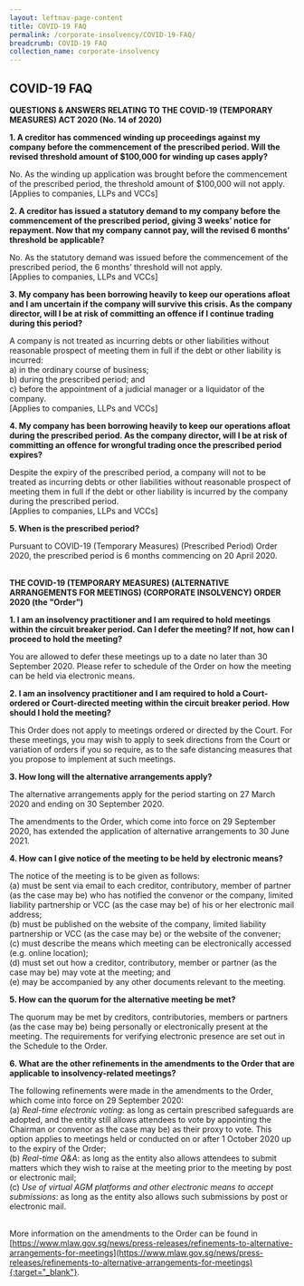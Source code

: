 ```yaml
---
layout: leftnav-page-content
title: COVID-19 FAQ
permalink: /corporate-insolvency/COVID-19-FAQ/
breadcrumb: COVID-19 FAQ
collection_name: corporate-insolvency
---
```


COVID-19 FAQ
---
**QUESTIONS & ANSWERS RELATING TO THE COVID-19 (TEMPORARY MEASURES) ACT 2020 (No. 14 of 2020)**<br>

**1. A creditor has commenced winding up proceedings against my company before the commencement of the prescribed period. Will the revised threshold amount of $100,000 for winding up cases apply?**<br>

No. As the winding up application was brought before the commencement of the prescribed period, the threshold amount of $100,000 will not apply. <br>
[Applies to companies, LLPs and VCCs]
<br>

**2. A creditor has issued a statutory demand to my company before the commencement of the prescribed period, giving 3 weeks’ notice for repayment.  Now that my company cannot pay, will the revised 6 months’ threshold be applicable?**<br>

No. As the statutory demand was issued before the commencement of the prescribed period, the 6 months’ threshold will not apply. <br>
[Applies to companies, LLPs and VCCs]
<br>

**3. My company has been borrowing heavily to keep our operations afloat and I am uncertain if the company will survive this crisis. As the company director, will I be at risk of committing an offence if I continue trading during this period?**<br>

A company is not treated as incurring debts or other liabilities without reasonable prospect of meeting them in full if the debt or other liability is incurred:<br>
a) in the ordinary course of business; <br>
b) during the prescribed period; and <br>
c) before the appointment of a judicial manager or a liquidator of the company. <br>
[Applies to companies, LLPs and VCCs]
<br>

**4. My company has been borrowing heavily to keep our operations afloat during the prescribed period. As the company director, will I be at risk of committing an offence for wrongful trading once the prescribed period expires?**<br>

Despite the expiry of the prescribed period, a company will not to be treated as incurring debts or other liabilities without reasonable prospect of meeting them in full if the debt or other liability is incurred by the company during the prescribed period.<br>
[Applies to companies, LLPs and VCCs]
<br>

**5. When is the prescribed period?**<br>

Pursuant to COVID-19 (Temporary Measures) (Prescribed Period) Order 2020, the prescribed period is 6 months commencing on 20 April 2020. 
<br>
<br>


**THE COVID-19 (TEMPORARY MEASURES) (ALTERNATIVE ARRANGEMENTS FOR MEETINGS) (CORPORATE INSOLVENCY) ORDER 2020 (the "Order")**<br>


**1. I am an insolvency practitioner and I am required to hold meetings within the circuit breaker period. Can I defer the meeting? If not, how can I proceed to hold the meeting?**<br>

You are allowed to defer these meetings up to a date no later than 30 September 2020. Please refer to schedule of the Order on how the meeting can be held via electronic means.
<br>

**2. I am an insolvency practitioner and I am required to hold a Court-ordered or Court-directed meeting within the circuit breaker period. How should I hold the meeting?**<br>

This Order does not apply to meetings ordered or directed by the Court. For these meetings, you may wish to apply to seek directions from the Court or variation of orders if you so require, as to the safe distancing measures that you propose to implement at such meetings.
<br>

**3. How long will the alternative arrangements apply?**<br>

The alternative arrangements apply for the period starting on 27 March 2020 and ending on 30 September 2020.<br>

The amendments to the Order, which come into force on 29 September 2020, has extended the application of alternative arrangements to 30 June 2021.
<br>

**4. How can I give notice of the meeting to be held by electronic means?**<br>

The notice of the meeting is to be given as follows:<br>
(a) must be sent via email to each creditor, contributory, member of partner (as the case may be) who has notified the convenor or the company, limited liability partnership or VCC (as the case may be) of his or her electronic mail address;<br>
(b) must be published on the website of the company, limited liability partnership or VCC (as the case may be) or the website of the convener;<br>
(c) must describe the means which meeting can be electronically accessed (e.g. online location);<br>
(d) must set out how a creditor, contributory, member or partner (as the case may be) may vote at the meeting; and <br>
(e) may be accompanied by any other documents relevant to the meeting.
<br>

**5. How can the quorum for the alternative meeting be met?**<br>

The quorum may be met by creditors, contributories, members or partners (as the case may be) being personally or electronically present at the meeting. The requirements for verifying electronic presence are set out in the Schedule to the Order.
<br>

**6. What are the other refinements in the amendments to the Order that are applicable to insolvency-related meetings?**<br>

The following refinements were made in the amendments to the Order, which come into force on 29 September 2020: <br>
(a) <i>Real-time electronic voting</i>: as long as certain prescribed safeguards are adopted, and the entity still allows attendees to vote by appointing the Chairman or convenor as the case may be) as their proxy to vote. This option applies to meetings held or conducted on or after 1 October 2020 up to the expiry of the Order;<br>
(b) <i>Real-time Q&A</i>: as long as the entity also allows attendees to submit matters which they wish to raise at the meeting prior to the meeting by post or electronic mail;<br>
(c) <i>Use of virtual AGM platforms and other electronic means to accept submissions</i>: as long as the entity also allows such submissions by post or electronic mail.<br>
<br>

More information on the amendments to the Order can be found in  [https://www.mlaw.gov.sg/news/press-releases/refinements-to-alternative-arrangements-for-meetings](https://www.mlaw.gov.sg/news/press-releases/refinements-to-alternative-arrangements-for-meetings){:target="_blank"}.
